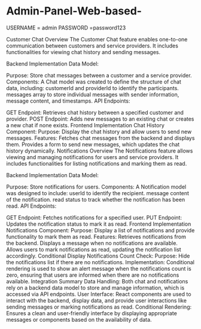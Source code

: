 ﻿# Admin-Panel-Web-based-

USERNAME = admin
PASSWORD =password123

 Customer Chat
Overview
The Customer Chat feature enables one-to-one communication between customers and service providers. It includes functionalities for viewing chat history and sending messages.

Backend Implementation
Data Model:

Purpose: Store chat messages between a customer and a service provider.
Components: A Chat model was created to define the structure of chat data, including:
customerId and providerId to identify the participants.
messages array to store individual messages with sender information, message content, and timestamps.
API Endpoints:

GET Endpoint: Retrieves chat history between a specified customer and provider.
POST Endpoint: Adds new messages to an existing chat or creates a new chat if none exists.
Frontend Implementation
Chat History Component:
Purpose: Display the chat history and allow users to send new messages.
Features:
Fetches chat messages from the backend and displays them.
Provides a form to send new messages, which updates the chat history dynamically.
Notifications
Overview
The Notifications feature allows viewing and managing notifications for users and service providers. It includes functionalities for listing notifications and marking them as read.

Backend Implementation
Data Model:

Purpose: Store notifications for users.
Components: A Notification model was designed to include:
userId to identify the recipient.
message content of the notification.
read status to track whether the notification has been read.
API Endpoints:

GET Endpoint: Fetches notifications for a specified user.
PUT Endpoint: Updates the notification status to mark it as read.
Frontend Implementation
Notifications Component:
Purpose: Display a list of notifications and provide functionality to mark them as read.
Features:
Retrieves notifications from the backend.
Displays a message when no notifications are available.
Allows users to mark notifications as read, updating the notification list accordingly.
Conditional Display
Notifications Count Check:
Purpose: Hide the notifications list if there are no notifications.
Implementation: Conditional rendering is used to show an alert message when the notifications count is zero, ensuring that users are informed when there are no notifications available.
Integration Summary
Data Handling: Both chat and notifications rely on a backend data model to store and manage information, which is accessed via API endpoints.
User Interface: React components are used to interact with the backend, display data, and provide user interactions like sending messages or marking notifications as read.
Conditional Rendering: Ensures a clean and user-friendly interface by displaying appropriate messages or components based on the availability of data.

